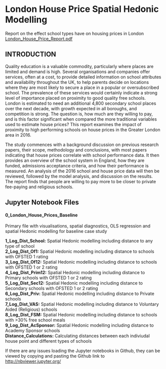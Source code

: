 # London House Price Spatial Hedonic Modelling
Report on the effect school types have on housing prices in London  
[London_House_Price_Report.pdf](https://github.com/marnello/London_House_Price_Hedonic_Modelling/files/6487800/London_House_Price_Report.pdf)

  
## INTRODUCTION

Quality education is a valuable commodity, particularly where places are limited and demand is high. Several organisations and companies  offer services, often at a cost, to provide detailed information on school attributes and availability throughout the UK, to help parents decide on locations where they are most likely to secure a place in a popular or oversubscribed school.  The prevalence of these services would certainly indicate a strong level of importance placed on proximity to good quality free schools.  London is estimated to need an additional 4,800 secondary school places over the next decade, with growth expected in all boroughs, and competition is strong. The question is, how much are they willing to pay, and is this factor significant when compared the more traditional variables used to estimate house prices?  This report examines the impact of proximity to high performing schools on house prices in the Greater London area in 2016.  
  
The study commences with a background discussion on previous research papers, their scope, methodology and conclusions, with most papers indicating that house prices correlate with school performance data. It then provides an overview of the school system in England, how they are funded, admissions acceptance criteria, and how their performance is measured.  An analysis of the 2016 school and house price data will then be reviewed, followed by the model analysis, and discussion on the results.  The report finds that people are willing to pay more to be closer to private fee-paying and religious schools.


## Jupyter Notebook Files
#### 0_London_House_Prices_Baseline
Primary file with visualisations, spatial diagnostics, OLS regression and spatial Hedonic modelling for baseline case study  
  
**1_Log_Dist_School:** Spatial Hedonic modelling including distance to any type of school  
**2_Log_Dist_Of1:** Spatial Hedonic modelling including distance to schools with OFSTED 1 rating  
**3_Log_Dist_Of12:** Spatial Hedonic modelling including distance to schools with OFSTED 1 or 2 rating  
**4_Log_Dist_Prim12:** Spatial Hedonic modelling including distance to Primary schools with OFSTED 1 or 2 rating  
**5_Log_Dist_Sec12:** Spatial Hedonic modelling including distance to Secondary schools with OFSTED 1 or 2 rating  
**6_Log_Dist_Priv:** Spatial Hedonic modelling including distance to Private schools  
**7_Log_Dist_VAS:** Spatial Hedonic modelling including distance to Voluntary Aided (Religious) schools  
**8_Log_Dist_FSM:** Spatial Hedonic modelling including distance to schools with >30% free school meals  
**9_Log_Dist_AcSponsor:** Spatial Hedonic modelling including distance to Academy Sponsor schools  
**Distance_Calculations:** Calculating distances between each indiviudal house point and different types of schools  
  
If there are any issues loading the Jupyter notebooks in Github, they can be viewed by copying and pasting the Github link to http://nbviewer.jupyter.org/

 




